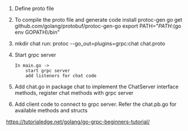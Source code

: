 1. Define proto file
2.  To compile the proto file and generate code install protoc-gen
    go get github.com/golang/protobuf/protoc-gen-go
    export PATH="$PATH:$(go env GOPATH)/bin" 
3. mkdir chat 
   run: protoc --go_out=plugins=grpc:chat chat.proto

4. Start grpc server 
    ~~~
    In main.go -> 
        start grpc server
        add listeners for chat code 
    ~~~
     
5. Add chat.go in package chat to implement the ChatServer
 interface methods, register chat methods with grpc server 
 
6. Add client code to connect to grpc server.
 Refer the chat.pb.go for available methods and structs

https://tutorialedge.net/golang/go-grpc-beginners-tutorial/